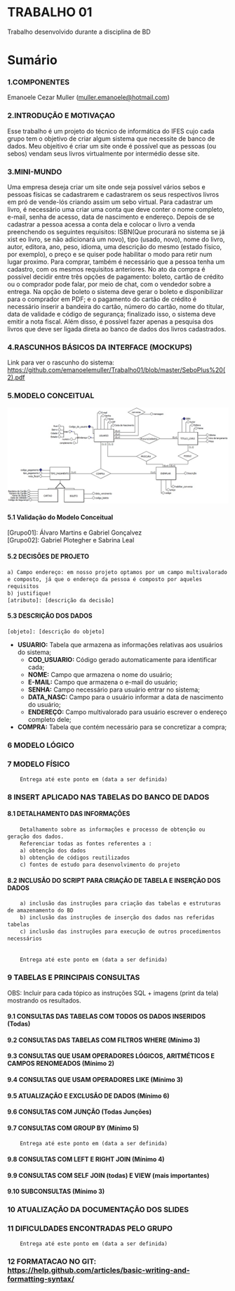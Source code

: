 # TRABALHO 01
Trabalho desenvolvido durante a disciplina de BD

# Sumário

### 1.COMPONENTES<br>
Emanoele Cezar Muller (muller.emanoele@hotmail.com)<br>

### 2.INTRODUÇÃO E MOTIVAÇAO<br>
Esse trabalho é um projeto do técnico de informática do IFES cujo cada grupo tem o objetivo de criar algum sistema que necessite de banco de dados. Meu objeitivo é criar um site onde é possível que as pessoas (ou sebos) vendam seus livros virtualmente por intermédio desse site.  <br>

### 3.MINI-MUNDO<br>
Uma empresa deseja criar um site onde seja possível vários sebos e pessoas físicas se cadastrarem e cadastrarem os seus respectivos livros em pró de vende-lós criando assim um sebo virtual. Para cadastrar um livro, é necessário uma criar uma conta que deve conter o nome completo, e-mail, senha de acesso, data de nascimento e endereço. Depois de se cadastrar a pessoa acessa a conta dela e colocar o livro a venda preenchendo os seguintes requisitos: ISBN(Que procurará no sistema se já xist eo livro, se não adicionará um novo), tipo (usado, novo), nome do livro, autor, editora, ano, peso, idioma, uma descrição do mesmo (estado físico, por exemplo), o preço e se quiser pode habilitar o modo para retir num lugar proximo. Para comprar, também é necessário que a pessoa tenha um cadastro, com os mesmos requisitos anteriores. No ato da compra é possível decidir entre três opções de pagamento: boleto, cartão de crédito ou o comprador pode falar, por meio de chat, com o vendedor sobre a entrega. Na opção de boleto o sistema deve gerar o boleto e disponibilizar para o comprador em PDF; e o pagamento do cartão de crédito é necessário inserir a bandeira do cartão, número do cartão, nome do títular, data de validade e código de segurança; finalizado isso, o sistema deve emitir a nota fiscal. Além disso, é possível fazer apenas a pesquisa dos livros que deve ser ligada direta ao banco de dados dos livros cadastrados.  <br>

### 4.RASCUNHOS BÁSICOS DA INTERFACE (MOCKUPS)<br>
Link para ver o rascunho do sistema: https://github.com/emanoelemuller/Trabalho01/blob/master/SeboPlus%20(2).pdf<br>

### 5.MODELO CONCEITUAL<br>
![Alt text](https://github.com/emanoelemuller/Trabalho01/blob/master/conceitual.jpg?raw=true "Modelo Conceitual")
    
    

#### 5.1 Validação do Modelo Conceitual
   [Grupo01]: Álvaro Martins e Gabriel Gonçalvez<br>
   [Grupo02]: Gabriel Plotegher e Sabrina Leal<br>

#### 5.2 DECISÕES DE PROJETO

    a) Campo endereço: em nosso projeto optamos por um campo multivalorado e composto, já que o endereço da pessoa é composto por aqueles requisitos
    b) justifique! 
    [atributo]: [descrição da decisão]

#### 5.3 DESCRIÇÃO DOS DADOS 
    [objeto]: [descrição do objeto]
   - **USUARIO:** Tabela que armazena as informações relativas aos usuários do sistema;<br>
      * **COD_USUARIO:** Código gerado automaticamente para identificar cada;<br>
      *  **NOME:** Campo que armazena o nome do usuário;<br>
      * **E-MAIL:** Campo que armazena o e-mail do usuário;<br>
      * **SENHA:** Campo necessário para usuário entrar no sistema; <br>
      * **DATA_NASC:** Campo para o usuário informar a data de nascimento do usuário;<br>
      * **ENDEREÇO:** Campo multivalorado para usuário escrever o endereço completo dele;<br>
   - **COMPRA:** Tabela que contém  necessário para se concretizar a compra;<br>


### 6	MODELO LÓGICO<br>
### 7	MODELO FÍSICO<br>

        Entrega até este ponto em (data a ser definida)
        
 
### 8	INSERT APLICADO NAS TABELAS DO BANCO DE DADOS<br>
#### 8.1 DETALHAMENTO DAS INFORMAÇÕES
        Detalhamento sobre as informações e processo de obtenção ou geração dos dados.
        Referenciar todas as fontes referentes a :
        a) obtenção dos dados
        b) obtenção de códigos reutilizados
        c) fontes de estudo para desenvolvimento do projeto
        
#### 8.2 INCLUSÃO DO SCRIPT PARA CRIAÇÃO DE TABELA E INSERÇÃO DOS DADOS
        a) inclusão das instruções para criação das tabelas e estruturas de amazenamento do BD
        b) inclusão das instruções de inserção dos dados nas referidas tabelas
        c) inclusão das instruções para execução de outros procedimentos necessários


        Entrega até este ponto em (data a ser definida)
        
### 9	TABELAS E PRINCIPAIS CONSULTAS<br>
OBS: Incluir para cada tópico as instruções SQL + imagens (print da tela) mostrando os resultados.<br>
#### 9.1	CONSULTAS DAS TABELAS COM TODOS OS DADOS INSERIDOS (Todas) <br>
#### 9.2	CONSULTAS DAS TABELAS COM FILTROS WHERE (Mínimo 3) <br>
#### 9.3	CONSULTAS QUE USAM OPERADORES LÓGICOS, ARITMÉTICOS E CAMPOS RENOMEADOS (Mínimo 2)<br>
#### 9.4	CONSULTAS QUE USAM OPERADORES LIKE (Mínimo 3)  <br>
#### 9.5	ATUALIZAÇÃO E EXCLUSÃO DE DADOS (Mínimo 6)<br>
#### 9.6	CONSULTAS COM JUNÇÃO (Todas Junções)<br>
#### 9.7	CONSULTAS COM GROUP BY (Mínimo 5)<br>
        Entrega até este ponto em (data a ser definida)
        
#### 9.8	CONSULTAS COM LEFT E RIGHT JOIN (Mínimo 4) <br>
#### 9.9	CONSULTAS COM SELF JOIN (todas) E VIEW (mais importantes) <br>
#### 9.10	SUBCONSULTAS (Mínimo 3) <br>
### 10	ATUALIZAÇÃO DA DOCUMENTAÇÃO DOS SLIDES<br>
### 11	DIFICULDADES ENCONTRADAS PELO GRUPO<br>

        Entrega até este ponto em (data a ser definida)
        
### 12  FORMATACAO NO GIT: https://help.github.com/articles/basic-writing-and-formatting-syntax/
